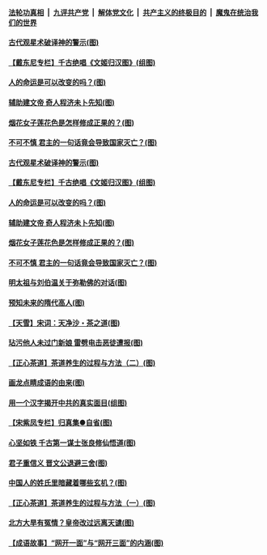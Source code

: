 

####  [法轮功真相](../../../../basic/blob/master/README.md?t=06210002) &nbsp;|&nbsp; [九评共产党](../../../../9ping.md/blob/master/README.md?t=06210002) &nbsp;|&nbsp; [解体党文化](../../../../jtdwh.md/blob/master/README.md?t=06210002)  &nbsp;|&nbsp; [共产主义的终极目的](../../../../gczydzjmd.md/blob/master/README.md?t=06210002) &nbsp;|&nbsp; [魔鬼在统治我们的世界](../../../../mgztzwmdsj.md/blob/master/README.md?t=06210002) 

#### [古代观星术破译神的警示(图)](../pages/p7/936938.md?t=06210002) 

#### [【戴东尼专栏】千古绝唱《文姬归汉图》(组图)](../pages/p7/933598.md?t=06210002) 

#### [人的命运是可以改变的吗？(图)](../pages/p7/936633.md?t=06210002) 

#### [辅助建文帝 奇人程济未卜先知(图)](../pages/p7/936751.md?t=06210002) 

#### [烟花女子莲花色是怎样修成正果的？(图)](../pages/p7/936627.md?t=06210002) 

#### [不可不慎 君主的一句话竟会导致国家灭亡？(图)](../pages/p7/936921.md?t=06210002) 

#### [古代观星术破译神的警示(图)](../pages/p7/936938.md?t=06210002) 

#### [【戴东尼专栏】千古绝唱《文姬归汉图》(组图)](../pages/p7/933598.md?t=06210002) 

#### [人的命运是可以改变的吗？(图)](../pages/p7/936633.md?t=06210002) 

#### [辅助建文帝 奇人程济未卜先知(图)](../pages/p7/936751.md?t=06210002) 

#### [烟花女子莲花色是怎样修成正果的？(图)](../pages/p7/936627.md?t=06210002) 

#### [不可不慎 君主的一句话竟会导致国家灭亡？(图)](../pages/p7/936921.md?t=06210002) 

#### [明太祖与刘伯温关于弥勒佛的对话(图)](../pages/p7/936918.md?t=06210002) 

#### [预知未来的隋代高人(图)](../pages/p7/936519.md?t=06210002) 

#### [【天雪】宋词：天净沙・茶之道(图)](../pages/p7/936606.md?t=06210002) 

#### [玷污他人未过门新娘 雷劈电击恶徒遭报(图)](../pages/p7/936730.md?t=06210002) 

#### [【正心茶道】茶道养生的过程与方法（二）(图)](../pages/p7/936188.md?t=06210002) 

#### [画龙点睛成语的由来(图)](../pages/p7/936521.md?t=06210002) 

#### [用一个汉字揭开中共的真实面目(组图)](../pages/p7/936605.md?t=06210002) 

#### [【宋紫凤专栏】归真集●自省(图)](../pages/p7/936715.md?t=06210002) 

#### [心坚如铁 千古第一谋士张良修仙悟道(图)](../pages/p7/936518.md?t=06210002) 

#### [君子重信义 晋文公退避三舍(图)](../pages/p7/936517.md?t=06210002) 

#### [中国人的姓氏里暗藏着哪些玄机？(图)](../pages/p7/936608.md?t=06210002) 

#### [【正心茶道】茶道养生的过程与方法（一）(图)](../pages/p7/936187.md?t=06210002) 

#### [北方大旱有冤情？皇帝改过远离天谴(图)](../pages/p7/936431.md?t=06210002) 

#### [【成语故事】“网开一面”与“网开三面”的内涵(图)](../pages/p7/936380.md?t=06210002) 

